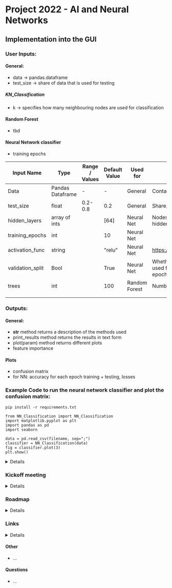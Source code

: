 # Project 2022 - AI and Neural Networks

## Implementation into the GUI
### User Inputs:
#### General: 
  * data -> pandas.dataframe
  * test_size -> share of data that is used for testing
##### KN_Classification
* k -> specifies how many neighbouring nodes are used for classification

#### Random Forest
* tbd
#### Neural Network classifier
* training epochs

| Input Name       | Type             | Range / Values | Default Value | Used for      | Description                                                                                                                                 | Implementation suggestions |
|------------------|------------------|----------------|---------------|---------------|---------------------------------------------------------------------------------------------------------------------------------------------|----------------------------|
| Data             | Pandas Dataframe | -              | -             | General       | Contains the dataset                                                                                                                        ||
| test_size        | float            | 0.2-0.8        | 0.2           | General       | Share/Percentage of Data used for testing                                                                                                   ||
| hidden_layers    | array of ints    |                | [64]          | Neural Net    | Nodes for each hidden layer, every entry in the array creates a hidden layer with as many nodes as the entry's value                        | textbox with csv           |
| training_epochs  | int              |                | 10            | Neural Net    |                                                                                                                                             ||
| activation_func  | string           |                | "relu"        | Neural Net    | https://www.tensorflow.org/api_docs/python/tf/keras/activations                                                                             | dropdown menu              |
| validation_split | Bool             |                | True          | Neural Net    | Whether during the training a part of the data will already be used for testing after each epoch, needed for accuracy/loss per epoch graphs | checkbox                   |
| trees            | int              |                | 100           | Random Forest | Number of trees in the forest                                                                                                               ||
|                  |                  |                |               |               |                                                                                                                                             ||
|                  |                  |                |               |               |                                                                                                                                             ||



### Outputs:
#### General:
  * __str__ method returns a description of the methods used
  * print_results method returns the results in text form
  * plot(param) method returns different plots
  * feature importance 
#### Plots
* confusion matrix
* for NN: accuracy for each epoch training + testing, losses

### Example Code to run the neural network classifier and plot the confusion matrix:
```
pip install -r requirements.txt
```

```
from NN_Classification import NN_Classification
import matplotlib.pyplot as plt
import pandas as pd
import seaborn

data = pd.read_csv(filename, sep=";")
classifier = NN_Classification(data)
fig = classifier.plot(3)
plt.show()
```


<details>

### Old: Usage Prototype 1 KNeighbours
#### data_import.py
used to import .csv data (only numeric values) into a combination of list of lists for evidence and a list for the labels
input: filepath
returns: evidence, labels

Ex.: to import divorce.csv create folder Data in root dir of repository and put divorce.csv inside. Call import_csv('Filepath')
</details>


### Kickoff meeting
<details>

#### Prerequisites

* github/lab or similar for version control
* Choice of a documentation system, example Mkdocs
* choices in GUI:
  * Classification
    * Neural Networks
    * Random forest
    * discrete vs continuous?
  * Regression?
  * choices of different variables, epochs, layer types, constellations etc?
  * splits, training length
* inputs:
  * training and testing data as split inputs?
  * 
* data must be in list/array etc
* all values must be int/float, no strings etc -> gui/architecture group or our own work?
* Outputs:
  * Classification stats (accuracy for training and testing) with plots
  * confusion matrices
  * mean and standard deviation
  * data info: class distributions, ...
  * influence of each input variable and the result?
</details>

### Roadmap
<details>

#### Prototype 1 - classification only

* read data
* load data into list/array
* classify data using the KNeighbours algorithm
* show basic info, accuracy

#### Prototype 2

* Neural Network classifier

#### Next steps current Prototype
* further implementation of super class Classification for previous prototypes
* implementing all needed methods
* adding more plotting and display options
* implementing more user influences ex. neural network layers, activation functions etc.
 
#### To-Do Afterwards
* revising the KNeighbours Classification
* Implementing the random forest classifier
* Adding a method for the timeseries dataset
* Testing on different datasets

</details>

### Links
<details>

* Git Crash Course: https://www.youtube.com/watch?v=SWYqp7iY_Tc
* Tensorflow documentation: https://www.tensorflow.org/
* TF RandomForest: https://www.tensorflow.org/decision_forests/api_docs/python/tfdf/keras/RandomForestModel
* TF Regression: https://www.tensorflow.org/tutorials/keras/regression
* TF Classification example: https://www.tensorflow.org/tutorials/keras/classification
* MkDocs (example for documentation framework): https://www.mkdocs.org/
* Git cheat sheet: https://education.github.com/git-cheat-sheet-education.pdf
* Lecture on Neural Networks: https://cs50.harvard.edu/ai/2020/notes/5/
</details>

#### Other
* ...

#### Questions

* ...
